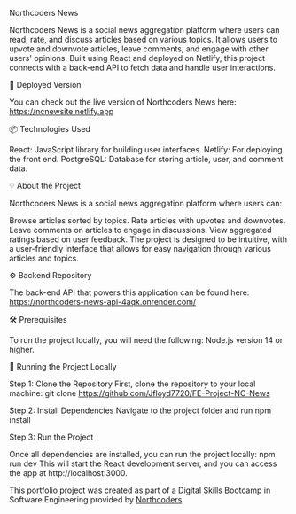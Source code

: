 Northcoders News

Northcoders News is a social news aggregation platform where users can read, rate, and discuss articles based on various topics. It allows users to upvote and downvote articles, leave comments, and engage with other users' opinions. Built using React and deployed on Netlify, this project connects with a back-end API to fetch data and handle user interactions.

🔗 Deployed Version

You can check out the live version of Northcoders News here:
https://ncnewsite.netlify.app

📦 Technologies Used

React: JavaScript library for building user interfaces.
Netlify: For deploying the front end.
PostgreSQL: Database for storing article, user, and comment data.

💡 About the Project

Northcoders News is a social news aggregation platform where users can:

Browse articles sorted by topics.
Rate articles with upvotes and downvotes.
Leave comments on articles to engage in discussions.
View aggregated ratings based on user feedback.
The project is designed to be intuitive, with a user-friendly interface that allows for easy navigation through various articles and topics.

⚙️ Backend Repository

The back-end API that powers this application can be found here:
https://northcoders-news-api-4aqk.onrender.com/

🛠️ Prerequisites

To run the project locally, you will need the following:
Node.js version 14 or higher.

🚀 Running the Project Locally

Step 1: Clone the Repository
First, clone the repository to your local machine:
git clone https://github.com/Jfloyd7720/FE-Project-NC-News

Step 2: Install Dependencies
Navigate to the project folder and run npm install

Step 3: Run the Project

Once all dependencies are installed, you can run the project locally: npm run dev
This will start the React development server, and you can access the app at http://localhost:3000.

This portfolio project was created as part of a Digital Skills Bootcamp in Software Engineering provided by [Northcoders](https://northcoders.com/)
